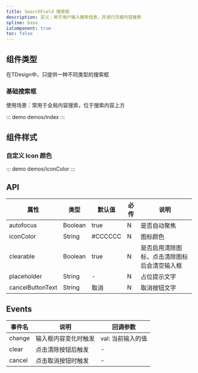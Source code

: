 ```yaml
---
title: SearchField 搜索框
description: 定义：用于用户输入搜索信息，并进行页面内容搜索
spline: base
isComponent: true
toc: false
---
```


## 组件类型

在TDesign中，只提供一种不同类型的搜索框

### 基础搜索框

使用场景：常用于全局内容搜索，位于搜索内容上方

::: demo demos/index
:::

## 组件样式

### 自定义 Icon 颜色

::: demo demos/iconColor
:::

## API

| 属性             | 类型    | 默认值  | 必传 | 说明                                         |
| ---------------- | ------- | ------- | ---- | -------------------------------------------- |
| autofocus        | Boolean | true    | N    | 是否自动聚焦                                 |
| iconColor        | String  | #CCCCCC | N    | 图标颜色                                     |
| clearable        | Boolean | true    | N    | 是否启用清除图标，点击清除图标后会清空输入框 |
| placeholder      | String  | -       | N    | 占位提示文字                                 |
| cancelButtonText | String  | 取消    | N    | 取消按钮文字                                 |

## Events

| 事件名 | 说明                 | 回调参数          |
| ------ | -------------------- | ----------------- |
| change | 输入框内容变化时触发 | val: 当前输入的值 |
| clear  | 点击清除按钮后触发   | -                 |
| cancel | 点击取消按钮时触发   | -                 |

